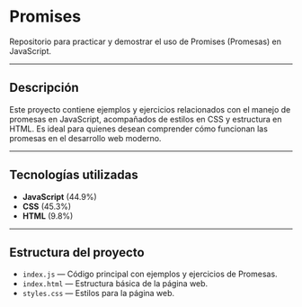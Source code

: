 # Promises

Repositorio para practicar y demostrar el uso de Promises (Promesas) en JavaScript.

---

## Descripción

Este proyecto contiene ejemplos y ejercicios relacionados con el manejo de promesas en JavaScript, acompañados de estilos en CSS y estructura en HTML. Es ideal para quienes desean comprender cómo funcionan las promesas en el desarrollo web moderno.

---

## Tecnologías utilizadas

- **JavaScript** (44.9%)
- **CSS** (45.3%)
- **HTML** (9.8%)

---

## Estructura del proyecto

- `index.js` — Código principal con ejemplos y ejercicios de Promesas.
- `index.html` — Estructura básica de la página web.
- `styles.css` — Estilos para la página web.
